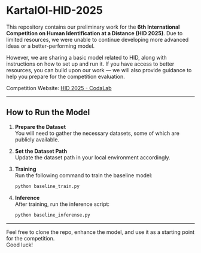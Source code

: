 # KartalOl-HID-2025

This repository contains our preliminary work for the **6th International Competition on Human Identification at a Distance (HID 2025)**. Due to limited resources, we were unable to continue developing more advanced ideas or a better-performing model.

However, we are sharing a basic model related to HID, along with instructions on how to set up and run it. If you have access to better resources, you can build upon our work — we will also provide guidance to help you prepare for the competition evaluation.

Competition Website: [HID 2025 - CodaLab](https://codalab.lisn.upsaclay.fr/competitions/21845#learn_the_details)

---

## How to Run the Model

1. **Prepare the Dataset**  
   You will need to gather the necessary datasets, some of which are publicly available.

2. **Set the Dataset Path**  
   Update the dataset path in your local environment accordingly.

3. **Training**  
   Run the following command to train the baseline model:

   ```bash
   python baseline_train.py
   ```

4. **Inference**  
   After training, run the inference script:

   ```bash
   python baseline_inferense.py
   ```

---

Feel free to clone the repo, enhance the model, and use it as a starting point for the competition.  
Good luck!

